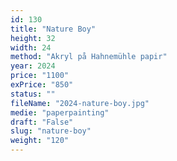```yaml
---
id: 130
title: "Nature Boy"
height: 32
width: 24
method: "Akryl på Hahnemühle papir"
year: 2024
price: "1100"
exPrice: "850"
status: ""
fileName: "2024-nature-boy.jpg"
medie: "paperpainting"
draft: "False"
slug: "nature-boy"
weight: "120"
---
```

